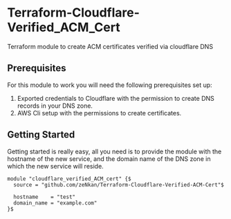# Terraform-Cloudflare-Verified_ACM_Cert
Terraform module to create ACM certificates verified via cloudflare DNS

## Prerequisites
For this module to work you will need the following prerequisites set up:
1. Exported credentials to Cloudflare with the permission to create DNS records 
   in your DNS zone.
2. AWS Cli setup with the permissions to create certificates.

## Getting Started
Getting started is really easy, all you need is to provide the module with the
hostname of the new service, and the domain name of the DNS zone in which the
new service will reside.

```hcl
module "cloudflare_verified_ACM_cert" {$
  source = "github.com/zeNkan/Terraform-Cloudflare-Verified-ACM-Cert"$

  hostname    = "test"
  domain_name = "example.com"
}$
```




